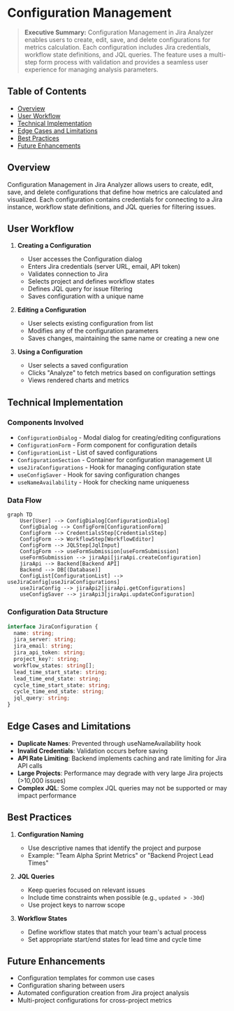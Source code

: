 # Configuration Management

> **Executive Summary:** Configuration Management in Jira Analyzer enables users to create, edit, save, and delete configurations for metrics calculation. Each configuration includes Jira credentials, workflow state definitions, and JQL queries. The feature uses a multi-step form process with validation and provides a seamless user experience for managing analysis parameters.

<!--
Last Updated: 08/04/2025
Related Documents:
- [Memory Bank Index](../INDEX.md)
- [Project Brief](../projectbrief.md)
- [Product Context](../productContext.md)
- [System Patterns](../systemPatterns.md)
- [Tech Context](../techContext.md)
- [Active Context](../activeContext.md)
- [JQL Builder](./jql-builder.md)
- [Workflow Editor](./workflow-editor.md)
-->

## Table of Contents

- [Overview](#overview)
- [User Workflow](#user-workflow)
- [Technical Implementation](#technical-implementation)
- [Edge Cases and Limitations](#edge-cases-and-limitations)
- [Best Practices](#best-practices)
- [Future Enhancements](#future-enhancements)

## Overview

Configuration Management in Jira Analyzer allows users to create, edit, save, and delete configurations that define how metrics are calculated and visualized. Each configuration contains credentials for connecting to a Jira instance, workflow state definitions, and JQL queries for filtering issues.

## User Workflow

1. **Creating a Configuration**

   - User accesses the Configuration dialog
   - Enters Jira credentials (server URL, email, API token)
   - Validates connection to Jira
   - Selects project and defines workflow states
   - Defines JQL query for issue filtering
   - Saves configuration with a unique name

2. **Editing a Configuration**

   - User selects existing configuration from list
   - Modifies any of the configuration parameters
   - Saves changes, maintaining the same name or creating a new one

3. **Using a Configuration**
   - User selects a saved configuration
   - Clicks "Analyze" to fetch metrics based on configuration settings
   - Views rendered charts and metrics

## Technical Implementation

### Components Involved

- `ConfigurationDialog` - Modal dialog for creating/editing configurations
- `ConfigurationForm` - Form component for configuration details
- `ConfigurationList` - List of saved configurations
- `ConfigurationSection` - Container for configuration management UI
- `useJiraConfigurations` - Hook for managing configuration state
- `useConfigSaver` - Hook for saving configuration changes
- `useNameAvailability` - Hook for checking name uniqueness

### Data Flow

```mermaid
graph TD
    User[User] --> ConfigDialog[ConfigurationDialog]
    ConfigDialog --> ConfigForm[ConfigurationForm]
    ConfigForm --> CredentialsStep[CredentialsStep]
    ConfigForm --> WorkflowStep[WorkflowEditor]
    ConfigForm --> JQLStep[JqlInput]
    ConfigForm --> useFormSubmission[useFormSubmission]
    useFormSubmission --> jiraApi[jiraApi.createConfiguration]
    jiraApi --> Backend[Backend API]
    Backend --> DB[(Database)]
    ConfigList[ConfigurationList] --> useJiraConfig[useJiraConfigurations]
    useJiraConfig --> jiraApi2[jiraApi.getConfigurations]
    useConfigSaver --> jiraApi3[jiraApi.updateConfiguration]
```

### Configuration Data Structure

```typescript
interface JiraConfiguration {
  name: string;
  jira_server: string;
  jira_email: string;
  jira_api_token: string;
  project_key?: string;
  workflow_states: string[];
  lead_time_start_state: string;
  lead_time_end_state: string;
  cycle_time_start_state: string;
  cycle_time_end_state: string;
  jql_query: string;
}
```

## Edge Cases and Limitations

- **Duplicate Names**: Prevented through useNameAvailability hook
- **Invalid Credentials**: Validation occurs before saving
- **API Rate Limiting**: Backend implements caching and rate limiting for Jira API calls
- **Large Projects**: Performance may degrade with very large Jira projects (>10,000 issues)
- **Complex JQL**: Some complex JQL queries may not be supported or may impact performance

## Best Practices

1. **Configuration Naming**

   - Use descriptive names that identify the project and purpose
   - Example: "Team Alpha Sprint Metrics" or "Backend Project Lead Times"

2. **JQL Queries**

   - Keep queries focused on relevant issues
   - Include time constraints when possible (e.g., `updated > -30d`)
   - Use project keys to narrow scope

3. **Workflow States**
   - Define workflow states that match your team's actual process
   - Set appropriate start/end states for lead time and cycle time

## Future Enhancements

- Configuration templates for common use cases
- Configuration sharing between users
- Automated configuration creation from Jira project analysis
- Multi-project configurations for cross-project metrics
